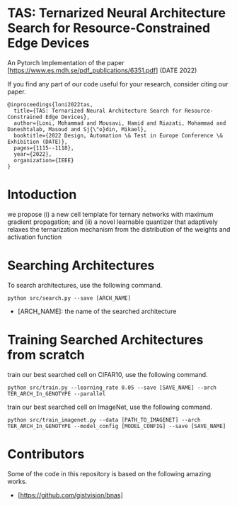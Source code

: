 # TAS: Ternarized Neural Architecture Search for Resource-Constrained Edge Devices
An Pytorch Implementation of the paper [https://www.es.mdh.se/pdf_publications/6351.pdf] (DATE 2022)

If you find any part of our code useful for your research, consider citing our paper.

```
@inproceedings{loni2022tas,
  title={TAS: Ternarized Neural Architecture Search for Resource-Constrained Edge Devices},
  author={Loni, Mohammad and Mousavi, Hamid and Riazati, Mohammad and Daneshtalab, Masoud and Sj{\"o}din, Mikael},
  booktitle={2022 Design, Automation \& Test in Europe Conference \& Exhibition (DATE)},
  pages={1115--1118},
  year={2022},
  organization={IEEE}
} 
```
# Intoduction 
we propose (i) a new cell template for ternary networks with maximum gradient
propagation; and (ii) a novel learnable quantizer that adaptively
relaxes the ternarization mechanism from the distribution of the
weights and activation function

# Searching Architectures
To search architectures, use the following command.
```
python src/search.py --save [ARCH_NAME]
```
*  [ARCH_NAME]: the name of the searched architecture

# Training Searched Architectures from scratch
 train our best searched cell on CIFAR10, use the following command.
```
python src/train.py --learning_rate 0.05 --save [SAVE_NAME] --arch TER_ARCH_In_GENOTYPE --parallel 
```
train our best searched cell on ImageNet, use the following command.
```
python src/train_imagenet.py --data [PATH_TO_IMAGENET] --arch TER_ARCH_In_GENOTYPE --model_config [MODEL_CONFIG] --save [SAVE_NAME]
```
# Contributors

Some of the code in this repository is based on the following amazing works.
* [https://github.com/gistvision/bnas]

